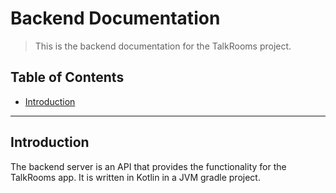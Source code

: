 # Backend Documentation

> This is the backend documentation for the TalkRooms project.

## Table of Contents
* [Introduction](#introduction)


---

## Introduction
The backend server is an API that provides the functionality for the TalkRooms app.
It is written in Kotlin in a JVM gradle project.